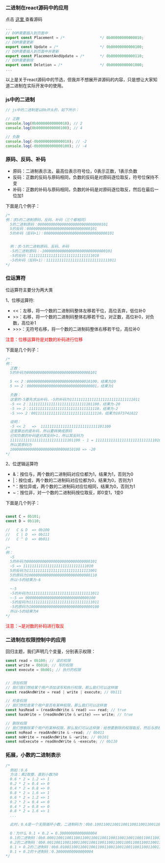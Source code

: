 ### 二进制在react源码中的应用

点击
<a
  href="https://github.com/facebook/react/blob/1fb18e22ae66fdb1dc127347e169e73948778e5a/packages/react-reconciler/src/ReactSideEffectTags.js"
  target="_blank"
  rel="noopener noreferrer">
  这里
  </a>
查看源码

```js
...
// DOM需要插入到页面中
export const Placement = /*                */ 0b00000000000010;
// DOM需要更新
export const Update = /*                   */ 0b00000000000100;
// DOM需要插入到页面中并更新
export const PlacementAndUpdate = /*       */ 0b00000000000110;
// DOM需要删除
export const Deletion = /*                 */ 0b00000000001000;
...
```

以上是关于react源码中的节选，但我并不想展开讲源码的内容，只是想让大家知道二进制在实际开发中的使用。

### js中的二进制

```js
// js中的二进制是以0b开头的，如下所示：

// 正数
console.log(0b00000000000010); // 2
console.log(0b00000000000100); // 4

// 负数
console.log(-0b00000000000010); // -2
console.log(-0b00000000000100); // -4
```


### 原码、反码、补码
- 原码：二进制表示法，最高位表示符号位，0表示正数，1表示负数
- 反码：正数的反码与原码相同，负数的反码是对原码逐位取反，符号位保持不变
- 补码：正数的补码与原码相同，负数的补码是对原码逐位取反，然后在最后一位加1

下面是几个例子：
```js
/*
例：求5的二进制原码、反码、补码（三个都相同）
  5的二进制原码：00000000000000000000000000000101
  5的反码：00000000000000000000000000000101
  5的补码（反码+1）：00000000000000000000000000000101


  例：求-5的二进制原码、反码、补码
  -5的二进制原码：-10000000000000000000000000000101
  -5的反码：11111111111111111111111111111010
  -5的补码（反码+1）：11111111111111111111111111111011
*/
```


### 位运算符

位运算符主要分为两大类

1、位移运算符:
  - <<：左移，将一个数的二进制码整体左移若干位，高位丢弃，低位补0
  - \>>：右移，将一个数的二进制码整体右移若干位，对正数，高位补0，对负数，高位补1
  - \>>>：无符号右移，将一个数的二进制码整体右移若干位，高位补0    

<font color="red">注意：位移运算符是对数的补码进行位移</font>

下面是几个列子：
```js
/*
例：
  正数：
  5的补码为00000000000000000000000000000101

  5 << 2：00000000000000000000000000010100，结果为20
  5 >> 2：00000000000000000000000000000001，结果为1

  负数：
  这里的-5要先求出补码，-5的补码为11111111111111111111111111111011
  -5 << 2：11111111111111111111111111101100，结果为-20
  -5 >> 2：11111111111111111111111111111110，结果为-2
  -5 >>> 2：00111111111111111111111111111110，结果为1073741822

  说明：
  -5 << 2   =>  11111111111111111111111111101100
  这里算出的是补码，所以要转换成原码
  已知负数的补码是对其反码+1，所以其反码为
  11111111111111111111111111101100 - 1 = 11111111111111111111111111101011
  所以其原码为
  10000000000000000000000000010100 => -20
*/
```


2、位逻辑运算符
- &：按位与，两个数的二进制码对应位都为1，结果为1，否则为0
- |：按位或，两个数的二进制码对应位都为0，结果为0，否则为1
- ^：按位异或，两个数的二进制码对应位相同，结果为0，否则为1
- ~：按位非，对一个数的二进制码按位取反，即0变1，1变0


下面是几个列子：
```js

const C = 0b101;
const D = 0b110;

//   C & D  => 0b100
//   C | D  => 0b111
//   C ^ D  => 0b011

/*
例：
  ~5
  5的补码为00000000000000000000000000000101
  ~5 => 11111111111111111111111111111010
  5的反码为11111111111111111111111111111001
  5的原码为10000000000000000000000000000110
  所以~5的结果为-6

  ~-5
  -5的补码为11111111111111111111111111111011
  ~-5 => 00000000000000000000000000000100
  -5的反码为11111111111111111111111111111011
  -5的原码为10000000000000000000000000000100
  所以~5的结果为4
*/
```
<font color="red">注意：~是对数的补码进行取反</font>

### 二进制在权限控制中的应用

回归主题，我们声明几个变量，分别表示权限：

```js
const read = 0b100; // 读的权限
const write = 0b010; // 写的权限
const execute = 0b001; // 执行的权限


// 添加权限
// 我们我们想给某个用户添加读写和执行权限，那么我们可以这样做
const readAndWrite = read | write | execute; // 0b111

// 检查权限
// 我们想检查某个用户是否有某种权限，那么我们可以这样做
const hasRead = (readAndWrite & read) === read; // true
const hasWrite = (readAndWrite & write) === write; // true

// 删除权限
// 我们想删除某个用户的某种权限，那么我们可以这样做：给想要删除的权限取反，然后与原权限进行按位与运算
const noRead = readAndWrite & ~read; // 0b011
const noWrite = readAndWrite & ~write; // 0b101
const noExecute = readAndWrite & ~execute; // 0b110

```



### 拓展，小数的二进制表示

```js
/*
  例如：0.6
  方法：乘2取整，直到小数为0
  0.6 * 2 = 1.2 => 1
  0.2 * 2 = 0.4 => 0
  0.4 * 2 = 0.8 => 0
  0.8 * 2 = 1.6 => 1
  0.6 * 2 = 1.2 => 1
  0.2 * 2 = 0.4 => 0
  0.4 * 2 = 0.8 => 0
  0.8 * 2 = 1.6 => 1
  ...

  此时，0.6是一个无限循环小数，二进制码为：0b0.1001100110011001100110011001100110011001100110011001...

  Q：为什么 0.1 + 0.2 = 0.30000000000000004
  0.1的二进制码：0b0.0001100110011001100110011001100110011001100110011001...
  0.2的二进制码：0b0.0011001100110011001100110011001100110011001100110011...
  0.1 + 0.2的二进制码：0b0.0100110011001100110011001100110011001100110011001100...
  0.1 + 0.2的十进制码：0.30000000000000004
*/
```